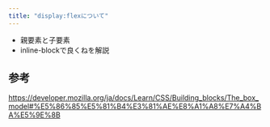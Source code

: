 ```yaml
---
title: "display:flexについて"
---
```

* 親要素と子要素
* inline-blockで良くねを解説

## 参考

<https://developer.mozilla.org/ja/docs/Learn/CSS/Building_blocks/The_box_model#%E5%86%85%E5%81%B4%E3%81%AE%E8%A1%A8%E7%A4%BA%E5%9E%8B>
